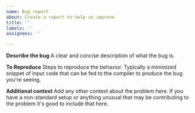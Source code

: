 ```yaml
---
name: Bug report
about: Create a report to help us improve
title: ''
labels: ''
assignees: ''

---
```


**Describe the bug**
A clear and concise description of what the bug is.

**To Reproduce**
Steps to reproduce the behavior. Typically a minimized snippet of input code that can be fed to the compiler to produce the bug you're seeing.

**Additional context**
Add any other context about the problem here. If you have a non-standard setup or anything unusual that may be contributing to the problem it's good to include that here.
